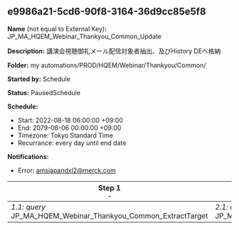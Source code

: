 ## e9986a21-5cd6-90f8-3164-36d9cc85e5f8

**Name** (not equal to External Key)**:** JP_MA_HQEM_Webinar_Thankyou_Common_Update

**Description:** 講演会視聴御礼メール配信対象者抽出、及びHistory DEへ格納

**Folder:** my automations/PROD/HQEM/Webinar/Thankyou/Common/

**Started by:** Schedule

**Status:** PausedSchedule

**Schedule:**

* Start: 2022-08-18 06:00:00 +09:00
* End: 2079-06-06 00:00:00 +09:00
* Timezone: Tokyo Standard Time
* Recurrance: every day until end date

**Notifications:**

* Error: amsjapandxl2@merck.com

| Step 1<br>_<small>-</small>_ | Step 2<br>_<small>-</small>_ | Step 3<br>_<small>-</small>_ |
| --- | --- | --- |
| _1.1: query_<br>JP_MA_HQEM_Webinar_Thankyou_Common_ExtractTarget | _2.1: query_<br>JP_MA_HQEM_Webinar_Thankyou_Common_SendHistory_Update | _3.1: query_<br>JP_MA_HQEM_Webinar_Thankyou_Common_MRCommSendHistory_Update |
